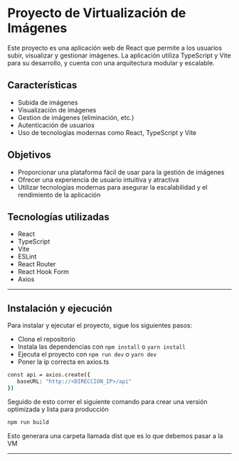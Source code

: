 # Proyecto de Virtualización de Imágenes

Este proyecto es una aplicación web de React que permite a los usuarios subir, visualizar y gestionar imágenes. La aplicación utiliza TypeScript y Vite para su desarrollo, y cuenta con una arquitectura modular y escalable.

## Características

* Subida de imágenes
* Visualización de imágenes
* Gestion de imágenes (eliminación, etc.)
* Autenticación de usuarios
* Uso de tecnologías modernas como React, TypeScript y Vite

## Objetivos

* Proporcionar una plataforma fácil de usar para la gestión de imágenes
* Ofrecer una experiencia de usuario intuitiva y atractiva
* Utilizar tecnologías modernas para asegurar la escalabilidad y el rendimiento de la  aplicación

## Tecnologías utilizadas

* React
* TypeScript
* Vite
* ESLint
* React Router
* React Hook Form
* Axios

---

## Instalación y ejecución

Para instalar y ejecutar el proyecto, sigue los siguientes pasos:

* Clona el repositorio
* Instala las dependencias con ``npm install`` o ``yarn install``
* Ejecuta el proyecto con ``npm run dev`` o ``yarn dev``
* Poner la ip correcta en axios.ts

 ```bash
const api = axios.create({
    baseURL: "http://<DIRECCION_IP>/api"
})
```
Seguido de esto correr el siguiente comando para crear una versión optimizada y lista para producción
 ```bash
 npm run build 
   ```
Esto generara una carpeta llamada dist que es lo que debemos pasar a la VM 

---
